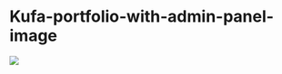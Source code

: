 # Kufa-portfolio-with-admin-panel-image

<a href="https://files.fm/u/rpjbmgue7#/view/Kufa%20-%20Personal%20.png"><img src="https://files.fm/thumb_show.php?i=jjz5vax3f"></a>
